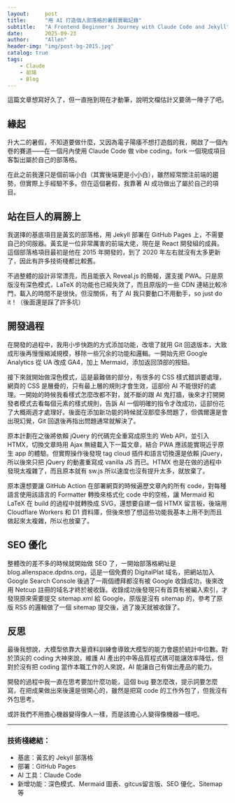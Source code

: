 ```yaml
---
layout:     post
title:      "用 AI 打造個人部落格的暑假實戰記錄"
subtitle:   "A Frontend Beginner's Journey with Claude Code and Jekyll"
date:       2025-09-23
author:     "Allen"
header-img: "img/post-bg-2015.jpg"
catalog: true
tags:
    - Claude
    - 前端
    - Blog
---
```


這篇文章想寫好久了，但一直拖到現在才動筆，說明文檔估計又要鴿一陣子了吧。

## 緣起

升大二的暑假，不知道要做什麼，又因為電子陽痿不想打遊戲的我，開啟了一個內卷的賽道——在一個月內使用 Claude Code 做 vibe coding，fork 一個現成項目客製出屬於自己的部落格。

在此之前我還只是個前端小白（其實後端更是小小白），雖然經常關注前端的趨勢，但實際上手經驗不多。但在這個暑假，我靠著 AI 成功做出了屬於自己的項目。

## 站在巨人的肩膀上

我選擇的基底項目是黃玄的部落格，用 Jekyll 部署在 GitHub Pages 上，不需要自己的伺服器。黃玄是一位非常厲害的前端大佬，現在是 React 開發組的成員。這個部落格項目最初是他在 2015 年開發的，到了 2020 年左右就沒有太多更新了，因此有許多技術棧都比較舊。

不過整體的設計非常漂亮，而且能嵌入 Reveal.js 的簡報，還支援 PWA。只是原版沒有深色模式，LaTeX 的功能也已經失效了，而且原版的一些 CDN 連結比較冷門，載入的時間不是很快。但沒關係，有了 AI 我只要動口不用動手，so just do it！（後面還是踩了許多坑）

## 開發過程

在開發的過程中，我用小步快跑的方式添加功能，改壞了就用 Git 回退版本，大致成形後再慢慢縮減規模，移除一些冗余的功能和邏輯。一開始先把 Google Analytics 從 UA 改成 GA4，加上 Mermaid，添加返回頂部的按鈕。

接下來就開始做深色模式，這是最難做的部分，有很多的 CSS 樣式錯誤要處理，網頁的 CSS 是層疊的，只有最上層的規則才會生效，這部份 AI 不能很好的處理。一開始的時候我看樣式怎麼改都不對，就不斷的跟 AI 鬼打牆，後來才打開開發者模式去看每個元素的樣式規則，告訴 AI 一個明確的指令才改成功，這部份花了大概兩週才處理好。後面在添加新功能的時候就沒那麼多問題了，但偶爾還是會出現幻覺，Git 回退後再指出問題通常就解決了。

原本計劃在之後將依賴 jQuery 的代碼完全重寫成原生的 Web API，並引入 HTMX，切換文章時用 Ajax 無縫載入下一篇文章，結合 PWA 應該能實現近乎原生 app 的體驗。但實際操作後發現 tag cloud 插件和語言切換還是依賴 jQuery，所以後來只把 jQuery 的動畫重寫成 vanilla JS 而已。HTMX 也是在做的過程中發現太複雜了，而且原本就有 sw.js 所以速度也沒有提升太多，就放棄了。

原本還想要讓 GitHub Action 在部署網頁的時候遍歷文章內的所有 code，對每種語言使用該語言的 Formatter 轉換來格式化 code 中的空格，讓 Mermaid 和 LaTeX 在 build 的過程中就轉換成 SVG，還想要自建一個 HTMX 留言板，後端用 Cloudflare Workers 和 D1 資料庫，但後來想了想這些功能我基本上用不到而且做起來太複雜，所以也放棄了。

## SEO 優化

整體改的差不多的時候就開始做 SEO 了，一開始部落格網址是 blog.allenspace.dpdns.org，這是一個免費的 DigitalPlat 域名，把網站加入 Google Search Console 後過了一兩個禮拜都沒有被 Google 收錄成功，後來改用 Netcup 註冊的域名才終於被收錄。收錄成功後發現只有首頁有被編入索引，才發現原來需要提交 sitemap.xml 給 Google，原版是沒有 sitemap 的，參考了原版 RSS 的邏輯做了一個 sitemap 提交後，過了幾天就被收錄了。

## 反思

最後我想說，大模型依靠大量資料訓練會導致大模型的能力會趨於統計中位數。對於頂尖的 coding 大神來說，維護 AI 產出的中等品質程式碼可能讓效率降低，但對於沒有把 coding 當作本職工作的人來說，AI 能讓自己有做出產品的能力。

開發的過程中我一直在思考要加什麼功能，這個 bug 要怎麼改，提示詞要怎麼寫，在把成果做出來後還是很開心的，雖然是把寫 code 的工作外包了，但我沒有外包思考。

或許我們不用擔心機器變得像人一樣，而是該擔心人變得像機器一樣吧。

---

### 技術棧總結：
- 基底：黃玄的 Jekyll 部落格
- 部署：GitHub Pages
- AI 工具：Claude Code
- 新增功能：深色模式、Mermaid 圖表、gitcus留言版、SEO 優化、Sitemap 等
